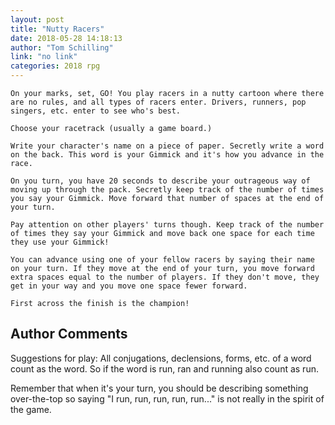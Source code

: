 ```yaml
---
layout: post
title: "Nutty Racers"
date: 2018-05-28 14:18:13
author: "Tom Schilling"
link: "no link"
categories: 2018 rpg
---
```

```
On your marks, set, GO! You play racers in a nutty cartoon where there are no rules, and all types of racers enter. Drivers, runners, pop singers, etc. enter to see who's best.

Choose your racetrack (usually a game board.)

Write your character's name on a piece of paper. Secretly write a word on the back. This word is your Gimmick and it's how you advance in the race.

On you turn, you have 20 seconds to describe your outrageous way of moving up through the pack. Secretly keep track of the number of times you say your Gimmick. Move forward that number of spaces at the end of your turn.

Pay attention on other players' turns though. Keep track of the number of times they say your Gimmick and move back one space for each time they use your Gimmick!

You can advance using one of your fellow racers by saying their name on your turn. If they move at the end of your turn, you move forward extra spaces equal to the number of players. If they don't move, they get in your way and you move one space fewer forward.

First across the finish is the champion!
```
## Author Comments 

Suggestions for play:
All conjugations, declensions, forms, etc. of a word count as the word. So if the word is run, ran and running also count as run.

Remember that when it's your turn, you should be describing something over-the-top so saying "I run, run, run, run, run..." is not really in the spirit of the game.
